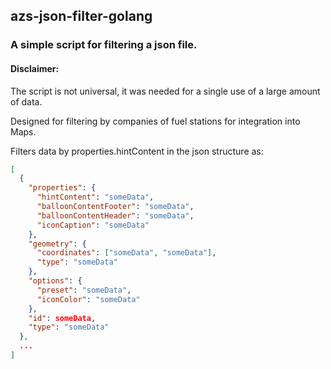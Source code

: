 ## azs-json-filter-golang

### A simple script for filtering a json file.

#### Disclaimer:
The script is not universal, it was needed for a single use of a large amount of data.

Designed for filtering by companies of fuel stations for integration into Maps.

Filters data by properties.hintContent in the json structure as:

```json
[
  {
    "properties": {
      "hintContent": "someData",
      "balloonContentFooter": "someData",
      "balloonContentHeader": "someData",
      "iconCaption": "someData"
    },
    "geometry": {
      "coordinates": ["someData", "someData"],
      "type": "someData"
    },
    "options": {
      "preset": "someData",
      "iconColor": "someData"
    },
    "id": someData,
    "type": "someData"
  },
  ...
]
```

